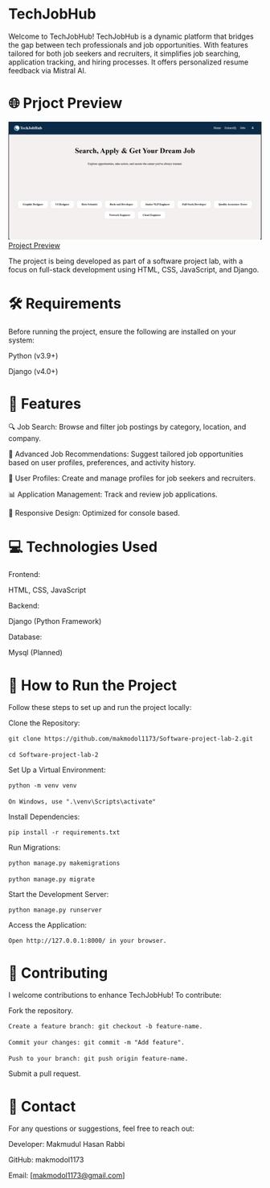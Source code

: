 # TechJobHub

Welcome to TechJobHub! TechJobHub is a dynamic platform that bridges the gap between tech professionals and job opportunities. With features tailored for both job seekers and recruiters, it simplifies job searching, application tracking, and hiring processes. It offers personalized resume feedback via Mistral AI.

# 🌐 Prjoct Preview

<img src="/dashboard.png">
<a href="https://github.com/makmodol1173/Software-project-lab-2" target="_blank">Project Preview</a>

The project is being developed as part of a software project lab, with a focus on full-stack development using HTML, CSS, JavaScript, and Django.

# 🛠 Requirements
Before running the project, ensure the following are installed on your system:

Python (v3.9+)

Django (v4.0+)

# 🌟 Features

🔍 Job Search: Browse and filter job postings by category, location, and company.

🌟 Advanced Job Recommendations: Suggest tailored job opportunities based on user profiles, preferences, and activity history.

📝 User Profiles: Create and manage profiles for job seekers and recruiters.

📊 Application Management: Track and review job applications.

🎯 Responsive Design: Optimized for console based.

# 💻 Technologies Used

Frontend:

HTML, CSS, JavaScript

Backend:

Django (Python Framework)

Database:

Mysql (Planned)

# 📜 How to Run the Project

Follow these steps to set up and run the project locally:

Clone the Repository:

    git clone https://github.com/makmodol1173/Software-project-lab-2.git

    cd Software-project-lab-2

Set Up a Virtual Environment:

    python -m venv venv

    On Windows, use ".\venv\Scripts\activate"

Install Dependencies:

    pip install -r requirements.txt

Run Migrations:

    python manage.py makemigrations

    python manage.py migrate

Start the Development Server:

    python manage.py runserver

Access the Application:

    Open http://127.0.0.1:8000/ in your browser.

# 🤝 Contributing

I welcome contributions to enhance TechJobHub! To contribute:

Fork the repository.

    Create a feature branch: git checkout -b feature-name.

    Commit your changes: git commit -m "Add feature".

    Push to your branch: git push origin feature-name.

Submit a pull request.

# 📧 Contact

For any questions or suggestions, feel free to reach out:

Developer: Makmudul Hasan Rabbi

GitHub: makmodol1173

Email: [makmodol1173@gmail.com]
